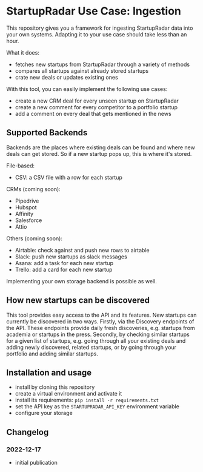 # StartupRadar Use Case: Ingestion

This repository gives you a framework for ingesting StartupRadar data into your own systems.
Adapting it to your use case should take less than an hour.

What it does:

- fetches new startups from StartupRadar through a variety of methods
- compares all startups against already stored startups
- crate new deals or updates existing ones

With this tool, you can easily implement the following use cases:
 
- create a new CRM deal for every unseen startup on StartupRadar
- create a new comment for every competitor to a portfolio startup
- add a comment on every deal that gets mentioned in the news


## Supported Backends
Backends are the places where existing deals can be found and where new deals can get stored.
So if a new startup pops up, this is where it's stored.

File-based:

- CSV: a CSV file with a row for each startup

CRMs (coming soon):

- Pipedrive
- Hubspot
- Affinity
- Salesforce
- Attio

Others (coming soon):

- Airtable: check against and push new rows to airtable
- Slack: push new startups as slack messages
- Asana: add a task for each new startup
- Trello: add a card for each new startup

Implementing your own storage backend is possible as well.


## How new startups can be discovered
This tool provides easy access to the API and its features.
New startups can currently be discovered in two ways.
Firstly, via the Discovery endpoints of the API.
These endpoints provide daily fresh discoveries, e.g. startups from academia or startups in the press.
Secondly, by checking similar startups for a given list of startups, 
e.g. going through all your existing deals and adding newly discovered, related startups,
or by going through your portfolio and adding similar startups.


## Installation and usage
- install by cloning this repository
- create a virtual environment and activate it
- install its requirements: `pip install -r requirements.txt`
- set the API key as the `STARTUPRADAR_API_KEY` environment variable
- configure your storage


## Changelog

### 2022-12-17
- initial publication